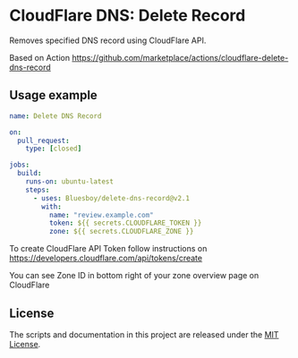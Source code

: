 # CloudFlare DNS: Delete Record

Removes specified DNS record using CloudFlare API.

Based on Action https://github.com/marketplace/actions/cloudflare-delete-dns-record

## Usage example

```yaml
name: Delete DNS Record

on:
  pull_request:
    type: [closed]

jobs:
  build:
    runs-on: ubuntu-latest
    steps:
      - uses: Bluesboy/delete-dns-record@v2.1
        with:
          name: "review.example.com"
          token: ${{ secrets.CLOUDFLARE_TOKEN }}
          zone: ${{ secrets.CLOUDFLARE_ZONE }}
```

To create CloudFlare API Token follow instructions on https://developers.cloudflare.com/api/tokens/create

You can see Zone ID in bottom right of your zone overview page on CloudFlare

## License

The scripts and documentation in this project are released under the [MIT License](LICENSE).
